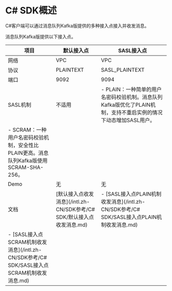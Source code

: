 # C\# SDK概述

C\#客户端可以通过消息队列Kafka版提供的多种接入点接入并收发消息。

消息队列Kafka版提供以下接入点。

|项目|默认接入点|SASL接入点|
|--|-----|-------|
|网络|VPC|VPC|
|协议|PLAINTEXT|SASL\_PLAINTEXT|
|端口|9092|9094|
|SASL机制|不适用|-   PLAIN：一种简单的用户名密码校验机制。消息队列Kafka版优化了PLAIN机制，支持不重启实例的情况下动态增加SASL用户。
-   SCRAM：一种用户名密码校验机制，安全性比PLAIN更高。消息队列Kafka版使用SCRAM-SHA-256。 |
|Demo|无|无|
|文档|[默认接入点收发消息](/intl.zh-CN/SDK参考/C# SDK/默认接入点收发消息.md)|-   [SASL接入点PLAIN机制收发消息](/intl.zh-CN/SDK参考/C# SDK/SASL接入点PLAIN机制收发消息.md)
-   [SASL接入点SCRAM机制收发消息](/intl.zh-CN/SDK参考/C# SDK/SASL接入点SCRAM机制收发消息.md) |

